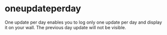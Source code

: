 # oneupdateperday
One update per day enables you to log only one update per  day and display it on your wall. The previous day update will not be visible.
